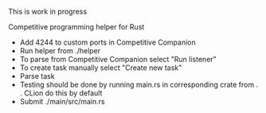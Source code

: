 This is work in progress

Competitive programming helper for Rust

- Add 4244 to custom ports in Competitive Companion
- Run helper from ./helper
- To parse from Competitive Companion select "Run listener"
- To create task manually select "Create new task"
- Parse task
- Testing should be done by running main.rs in corresponding crate
from . . CLion do this by default
- Submit ./main/src/main.rs

